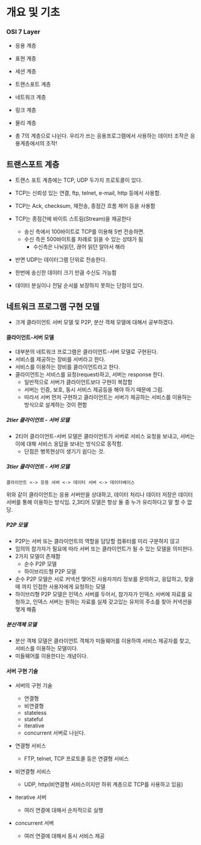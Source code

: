 # 개요 및 기초

### OSI 7 Layer

- 응용 계층
- 표현 계층
- 세션 계층
- 트랜스포트 계층
- 네트워크 계층
- 링크 계층
- 물리 계층

- 총 7의 계층으로 나뉜다. 우리가 쓰는 응용프로그램에서 사용하는 데이터 조작은 응용계층에서의 조작!

## 트랜스포트 계층
- 트랜스 포트 계층에는 TCP, UDP 두가지 프로토콜이 있다.
- TCP는 신뢰성 있는 연결, ftp, telnet, e-mail, http 등에서 사용함.
- TCP는 Ack, checksum, 재전송, 종점간 흐름 제어 등을 사용함
- TCP는 종점간에 바이트 스트림(Stream)을 제공한다
    - 송신 측에서 100바이트로 TCP를 이용해 5번 전송하면.
    - 수신 측은 500바이트를 차례로 읽을 수 있는 상태가 됨
        - 수신측은 나눠읽던, 끊어 읽던 알아서 해라

- 반면 UDP는 데이터그램 단위로 전송한다.
- 한번에 송신한 데이터 크기 만큼 수신도 가능함
- 데이터 분실이나 전달 순서를 보장하지 못하는 단점이 있다.

## 네트워크 프로그램 구현 모델
- 크게 클라이언트 서버 모델 및 P2P, 분산 객체 모델에 대해서 공부하겠다.

#### 클라이언트-서버 모델
- 대부분의 네트워크 프로그램은 클라이언트-서버 모델로 구현된다.
- 서비스를 제공하는 장비를 서버라고 한다.
- 서비스를 이용하는 장비를 클라이언트라고 한다.
- 클라이언트는 서비스를 요청(request)하고, 서버는 response 한다.
    - 일반적으로 서버가 클라이언트보다 구현이 복잡함
    - 서버는 인증, 보호, 동시 서비스 제공등을 해야 하기 때문에 그럼.
    - 따라서 서버 먼저 구현하고 클라이언트는 서버가 제공하는 서비스를 이용하는 방식으로 설계하는 것이 편함

##### 2tier 클라이언트 - 서버 모델
- 2티어 클라이언트-서버 모델은 클라이언트가 서버로 서비스 요청을 보내고, 서버는 이에 대해 서비스 응답을 보내는 방식으로 동작함.
    - 단점은 병목현상이 생기기 쉽다는 것.

##### 3tier 클라이언트 - 서버 모델

```text
클라이언트 <-> 응용 서버 <-> 데이터 서버 <-> 데이터베이스
```

위와 같이 클라이언트는 응용 서버만을 상대하고, 데이터 처리나 데이터 저장은 데이터 서버를 통해 이용하는 방식임.
2,3티어 모델은 항상 둘 중 누가 유리하다고 말 할 수 없당.


##### P2P 모델
- P2P는 서버 또는 클라이언트의 역할을 담당할 컴퓨터를 미리 구분하지 않고
- 임의의 참가자가 필요에 따라 서버 또는 클라이언트가 될 수 있는 모델을 의미한다.
- 2가지 모델이 존재함
    - 순수 P2P 모델
    - 하이브리드형 P2P 모델
- 순수 P2P 모델은 서로 커넥션 맺어진 사용자끼리 정보를 문의하고, 응답하고, 찾을 때 까지 인접한 사용자에게 요청하는 모델
- 하이브리형 P2P 모델은 인덱스 서버를 두어서, 참가자가 인덱스 서버에 자료를 요청하고, 인덱스 서버는 원하는 자료를 실제 갖고있는 유저의 주소를 찾아 커넥션을 맺게 해줌

##### 분산객체 모델
- 분산 객체 모델은 클라이언트 객체가 미들웨어를 이용하여 서비스 제공자를 찾고, 서비스를 이용하는 모델이다.
- 미들웨어를 이용한다는 개념이다.

#### 서버 구현 기술
- 서버의 구현 기술
    - 연결형
    - 비연결형
    - stateless
    - stateful
    - iterative
    - concurrent
서버로 나뉜다.

- 연결형 서비스
    - FTP, telnet, TCP 프로토콜 등은 연결형 서비스
- 비연결형 서비스
    - UDP, http(비연결형 서비스이지만 하위 계층으로 TCP를 사용하고 있음)
- iterative 서버
    - 여러 연결에 대해서 순차적으로 실행
- concurrent 서버
    - 여러 연결에 대해서 동시 서비스 제공


